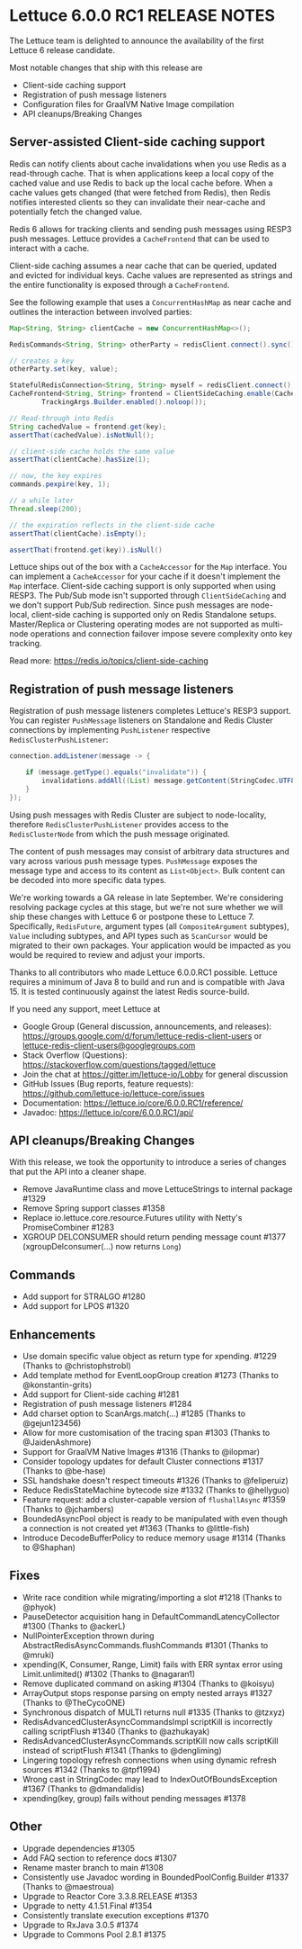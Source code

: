 Lettuce 6.0.0 RC1 RELEASE NOTES
==============================

The Lettuce team is delighted to announce the availability of the first Lettuce 6 release candidate.

Most notable changes that ship with this release are

* Client-side caching support
* Registration of push message listeners
* Configuration files for GraalVM Native Image compilation
* API cleanups/Breaking Changes

Server-assisted Client-side caching support
-------------------------------------------

Redis can notify clients about cache invalidations when you use Redis as a read-through cache.
That is when applications keep a local copy of the cached value and use Redis to back up the local cache before.
When a cache values gets changed (that were fetched from Redis), then Redis notifies interested clients so they can invalidate their near-cache and potentially fetch the changed value.

Redis 6 allows for tracking clients and sending push messages using RESP3 push messages.
Lettuce provides a `CacheFrontend` that can be used to interact with a cache.

Client-side caching assumes a near cache that can be queried, updated and evicted for individual keys.
Cache values are represented as strings and the entire functionality is exposed through a `CacheFrontend`.

See the following example that uses a `ConcurrentHashMap` as near cache and outlines the interaction between involved parties:

```java
Map<String, String> clientCache = new ConcurrentHashMap<>();

RedisCommands<String, String> otherParty = redisClient.connect().sync();

// creates a key
otherParty.set(key, value);

StatefulRedisConnection<String, String> myself = redisClient.connect();
CacheFrontend<String, String> frontend = ClientSideCaching.enable(CacheAccessor.forMap(clientCache), myself,
        TrackingArgs.Builder.enabled().noloop());

// Read-through into Redis
String cachedValue = frontend.get(key);
assertThat(cachedValue).isNotNull();

// client-side cache holds the same value
assertThat(clientCache).hasSize(1);

// now, the key expires
commands.pexpire(key, 1);

// a while later
Thread.sleep(200);

// the expiration reflects in the client-side cache
assertThat(clientCache).isEmpty();

assertThat(frontend.get(key)).isNull()
```

Lettuce ships out of the box with a `CacheAccessor` for the `Map` interface.
You can implement a `CacheAccessor` for your cache if it doesn't implement the `Map` interface.
Client-side caching support is only supported when using RESP3. The Pub/Sub mode isn't supported through `ClientSideCaching` and we don't support Pub/Sub redirection.
Since push messages are node-local, client-side caching is supported only on Redis Standalone setups. 
Master/Replica or Clustering operating modes are not supported as multi-node operations and connection failover impose severe complexity onto key tracking.

Read more: https://redis.io/topics/client-side-caching

Registration of push message listeners
--------------------------------------

Registration of push message listeners completes Lettuce's RESP3 support. 
You can register `PushMessage` listeners on Standalone and Redis Cluster connections by implementing `PushListener` respective `RedisClusterPushListener`:

```java 
connection.addListener(message -> {

    if (message.getType().equals("invalidate")) {
        invalidations.addAll((List) message.getContent(StringCodec.UTF8::decodeKey).get(1));
    }
});
```

Using push messages with Redis Cluster are subject to node-locality, therefore `RedisClusterPushListener` provides access to the `RedisClusterNode` from which the push message originated.

The content of push messages may consist of arbitrary data structures and vary across various push message types. 
`PushMessage` exposes the message type and access to its content as `List<Object>`. Bulk content can be decoded into more specific data types.    

We're working towards a GA release in late September.
We're considering resolving package cycles at this stage, but we're not sure whether we will ship these changes with Lettuce 6 or postpone these to Lettuce 7.  
Specifically, `RedisFuture`, argument types (all `CompositeArgument` subtypes), `Value` including subtypes, and API  types such as `ScanCursor` would be migrated to their own packages.
Your application would be impacted as you would be required to review and adjust your imports.   

Thanks to all contributors who made Lettuce 6.0.0.RC1 possible.
Lettuce requires a minimum of Java 8 to build and run and is compatible with Java 15. It is tested continuously against the latest Redis source-build.

If you need any support, meet Lettuce at

* Google Group (General discussion, announcements, and releases): https://groups.google.com/d/forum/lettuce-redis-client-users
or lettuce-redis-client-users@googlegroups.com
* Stack Overflow (Questions): https://stackoverflow.com/questions/tagged/lettuce
* Join the chat at https://gitter.im/lettuce-io/Lobby for general discussion
* GitHub Issues (Bug reports, feature requests): https://github.com/lettuce-io/lettuce-core/issues
* Documentation: https://lettuce.io/core/6.0.0.RC1/reference/
* Javadoc: https://lettuce.io/core/6.0.0.RC1/api/


API cleanups/Breaking Changes
-----------------------------

With this release, we took the opportunity to introduce a series of changes that put the API into a cleaner shape.

* Remove JavaRuntime class and move LettuceStrings to internal package #1329
* Remove Spring support classes #1358
* Replace io.lettuce.core.resource.Futures utility with Netty's PromiseCombiner #1283
* XGROUP DELCONSUMER should return pending message count #1377 (xgroupDelconsumer(…) now returns `Long`)

Commands
-----------------------------

* Add support for STRALGO #1280
* Add support for LPOS #1320

Enhancements
------------

* Use domain specific value object as return type for xpending. #1229 (Thanks to @christophstrobl)
* Add template method for EventLoopGroup creation #1273 (Thanks to @konstantin-grits)
* Add support for Client-side caching #1281
* Registration of push message listeners  #1284
* Add charset option to ScanArgs.match(…) #1285 (Thanks to @gejun123456)
* Allow for more customisation of the tracing span #1303 (Thanks to @JaidenAshmore)
* Support for GraalVM Native Images #1316 (Thanks to @ilopmar)
* Consider topology updates for default Cluster connections #1317 (Thanks to @be-hase)
* SSL handshake doesn't respect timeouts #1326 (Thanks to @feliperuiz)
* Reduce RedisStateMachine bytecode size #1332 (Thanks to @hellyguo)
* Feature request: add a cluster-capable version of `flushallAsync` #1359 (Thanks to @jchambers)
* BoundedAsyncPool object is ready to be manipulated with even though a connection is not created yet #1363 (Thanks to @little-fish)
* Introduce DecodeBufferPolicy to reduce memory usage #1314 (Thanks to @Shaphan)

Fixes
-----

* Write race condition while migrating/importing a slot #1218 (Thanks to @phyok)
* PauseDetector acquisition hang in DefaultCommandLatencyCollector #1300 (Thanks to @ackerL)
* NullPointerException thrown during AbstractRedisAsyncCommands.flushCommands #1301 (Thanks to @mruki)
* xpending(K, Consumer, Range, Limit) fails with ERR syntax error using Limit.unlimited() #1302 (Thanks to @nagaran1)
* Remove duplicated command on asking #1304 (Thanks to @koisyu)
* ArrayOutput stops response parsing on empty nested arrays #1327 (Thanks to @TheCycoONE)
* Synchronous dispatch of MULTI returns null #1335 (Thanks to @tzxyz)
* RedisAdvancedClusterAsyncCommandsImpl scriptKill is incorrectly calling scriptFlush #1340 (Thanks to @azhukayak)
* RedisAdvancedClusterAsyncCommands.scriptKill now calls scriptKill instead of scriptFlush #1341 (Thanks to @dengliming)
* Lingering topology refresh connections when using dynamic refresh sources #1342 (Thanks to @tpf1994)
* Wrong cast in StringCodec may lead to IndexOutOfBoundsException #1367 (Thanks to @dmandalidis)
* xpending(key, group) fails without pending messages #1378

Other
-----

* Upgrade dependencies #1305
* Add FAQ section to reference docs #1307
* Rename master branch to main #1308
* Consistently use Javadoc wording in BoundedPoolConfig.Builder #1337 (Thanks to @maestroua)
* Upgrade to Reactor Core 3.3.8.RELEASE #1353
* Upgrade to netty 4.1.51.Final #1354
* Consistently translate execution exceptions #1370
* Upgrade to RxJava 3.0.5 #1374
* Upgrade to Commons Pool 2.8.1 #1375
